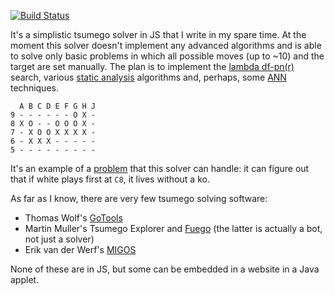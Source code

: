 [![Build Status](https://travis-ci.org/d180cf/tsumego.js.svg?branch=master)](https://travis-ci.org/d180cf/tsumego.js)

It's a simplistic tsumego solver in JS that I write in my spare time. At the moment this solver doesn't implement any advanced algorithms and is able to solve only basic problems in which all possible moves (up to ~10) and the target are set manually. The plan is to implement the [lambda df-pn(r)](http://www.ijcai.org/papers07/Papers/IJCAI07-387.pdf) search, various [static analysis](https://webdocs.cs.ualberta.ca/~mmueller/ps/gpw97.pdf) algorithms and, perhaps, some [ANN](http://arxiv.org/abs/1412.3409) techniques.

```
  A B C D E F G H J
9 - - - - - - O X -
8 X O - - O O O X -
7 - X O O X X X X -
6 - X X X - - - - -
5 - - - - - - - - - 
```

It's an example of a [problem](http://www.goproblems.com/18629) that this solver can handle: it can figure out that if white plays first at `C8`, it lives without a ko.

As far as I know, there are very few tsumego solving software:

- Thomas Wolf's [GoTools](http://lie.math.brocku.ca/gotools/index.php?content=about)
- Martin Muller's Tsumego Explorer and [Fuego](https://github.com/svn2github/fuego) (the latter is actually a bot, not just a solver)
- Erik van der Werf's [MIGOS](http://erikvanderwerf.tengen.nl/5x5/5x5solved.html)

None of these are in JS, but some can be embedded in a website in a Java applet.
